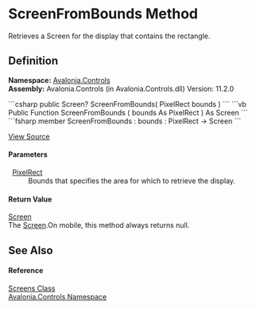 # ScreenFromBounds Method


Retrieves a Screen for the display that contains the rectangle.



## Definition
**Namespace:** <a href="N_Avalonia_Controls">Avalonia.Controls</a>  
**Assembly:** Avalonia.Controls (in Avalonia.Controls.dll) Version: 11.2.0

<Tabs groupId="api-code-preview">
<TabItem value="csharp" label="C#">
```csharp
public Screen? ScreenFromBounds(
	PixelRect bounds
)
```
</TabItem>
<TabItem value="vb" label="VB">
```vb
Public Function ScreenFromBounds ( 
	bounds As PixelRect
) As Screen
```
</TabItem>
<TabItem value="fsharp" label="F#">
```fsharp
member ScreenFromBounds : 
        bounds : PixelRect -> Screen 
```
</TabItem>
</Tabs>



<a href="https://github.com/AvaloniaUI/Avalonia/tree/master/src/Avalonia.Controls/Screens.cs#L76" title="View the source code">View Source</a>



#### Parameters
<dl><dt>  <a href="T_Avalonia_PixelRect">PixelRect</a></dt><dd>Bounds that specifies the area for which to retrieve the display.</dd></dl>

#### Return Value
<a href="T_Avalonia_Platform_Screen">Screen</a>  
The <a href="T_Avalonia_Platform_Screen">Screen</a>.On mobile, this method always returns null.

## See Also


#### Reference
<a href="T_Avalonia_Controls_Screens">Screens Class</a>  
<a href="N_Avalonia_Controls">Avalonia.Controls Namespace</a>  

